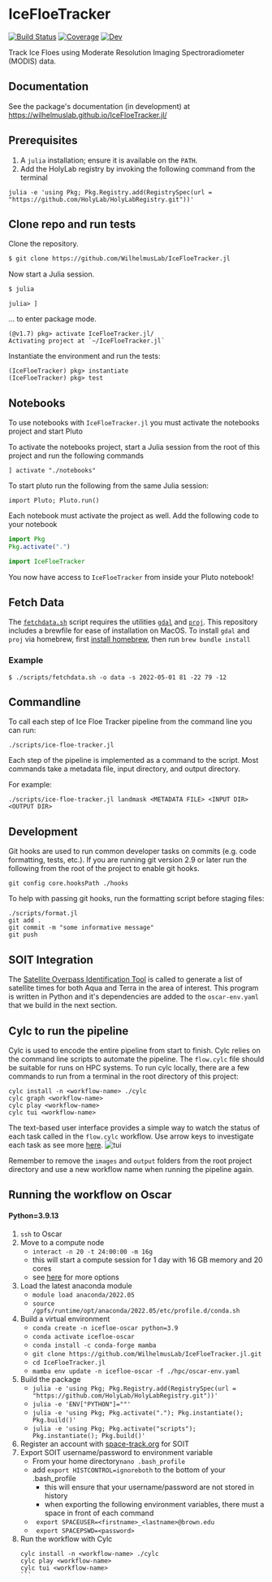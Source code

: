 # IceFloeTracker

[![Build Status](https://github.com/WilhelmusLab/IceFloeTracker.jl/actions/workflows/CI.yml/badge.svg?branch=main)](https://github.com/WilhelmusLab/IceFloeTracker.jl/actions/workflows/CI.yml?query=branch%3Amain)
[![Coverage](https://codecov.io/gh/WilhelmusLab/IceFloeTracker.jl/branch/main/graph/badge.svg)](https://codecov.io/gh/WilhelmusLab/IceFloeTracker.jl)
[![Dev](https://img.shields.io/badge/docs-dev-blue.svg)](https://wilhelmuslab.github.io/IceFloeTracker.jl/)

Track Ice Floes using Moderate Resolution Imaging Spectroradiometer (MODIS) data.

## Documentation 

See the package's documentation (in development) at https://wilhelmuslab.github.io/IceFloeTracker.jl/
## Prerequisites
1. A `julia` installation; ensure it is available on the `PATH`.
2. Add the HolyLab registry by invoking the following command from the terminal
```
julia -e 'using Pkg; Pkg.Registry.add(RegistrySpec(url = "https://github.com/HolyLab/HolyLabRegistry.git"))' 
```

## Clone repo and run tests

Clone the repository.
```zsh
$ git clone https://github.com/WilhelmusLab/IceFloeTracker.jl
```

Now start a Julia session.
```zsh
$ julia
```

```
julia> ]
```
... to enter package mode.

```
(@v1.7) pkg> activate IceFloeTracker.jl/
Activating project at `~/IceFloeTracker.jl`
```

Instantiate the environment and run the tests:
```
(IceFloeTracker) pkg> instantiate
(IceFloeTracker) pkg> test
```


## Notebooks

To use notebooks with `IceFloeTracker.jl` you must activate the notebooks project and start Pluto

To activate the notebooks project, start a Julia session from the root of this project and run the following commands

```
] activate "./notebooks"
```

To start pluto run the following from the same Julia session:

```
import Pluto; Pluto.run()
```

Each notebook must activate the project as well. Add the following code to your notebook

```julia
import Pkg
Pkg.activate(".")

import IceFloeTracker
```

You now have access to `IceFloeTracker` from inside your Pluto notebook!

## Fetch Data

The [`fetchdata.sh`](/scripts/fetchdata.sh) script requires the utilities [`gdal`](https://gdal.org/) and [`proj`](https://proj.org/). This repository includes a brewfile for ease of installation on MacOS. To install `gdal` and `proj` via homebrew, first [install homebrew](https://brew.sh/), then run `brew bundle install`

### Example

```
$ ./scripts/fetchdata.sh -o data -s 2022-05-01 81 -22 79 -12
```

## Commandline

To call each step of Ice Floe Tracker pipeline from the command line you can run:

```
./scripts/ice-floe-tracker.jl
```

Each step of the pipeline is implemented as a command to the script. Most commands take a metadata file, input directory, and output directory.

For example:

```
./scripts/ice-floe-tracker.jl landmask <METADATA FILE> <INPUT DIR> <OUTPUT DIR>
```

## Development

Git hooks are used to run common developer tasks on commits (e.g. code formatting, tests, etc.). If you are running git version 2.9 or later run the following from the root of the project to enable git hooks.

```
git config core.hooksPath ./hooks
```

To help with passing git hooks, run the formatting script before staging files:

```
./scripts/format.jl
git add .
git commit -m "some informative message"
git push
```

## SOIT Integration

The [Satellite Overpass Identification Tool](https://zenodo.org/record/6475619#.ZBhat-zMJUe) is called to generate a list of satellite times for both Aqua and Terra in the area of interest. This program is written in Python and it's dependencies are added to the `oscar-env.yaml` that we build in the next section.

## Cylc to run the pipeline

Cylc is used to encode the entire pipeline from start to finish. Cylc relies on the command line scripts to automate the pipeline. The `flow.cylc` file should be suitable for runs on HPC systems. To run cylc locally, there are a few commands to run from a terminal in the root directory of this project:

```
cylc install -n <workflow-name> ./cylc
cylc graph <workflow-name>
cylc play <workflow-name>
cylc tui <workflow-name>
```
The text-based user interface provides a simple way to watch the status of each task called in the `flow.cylc` workflow. Use arrow keys to investigate each task as see more [here](https://cylc.github.io/cylc-doc/latest/html/7-to-8/major-changes/ui.html#cylc-tui).
![tui](tui-example.png)

Remember to remove the `images` and `output` folders from the root project directory and use a new workflow name when running the pipeline again.

## Running the workflow on Oscar
#### Python=3.9.13

1. `ssh` to Oscar
2. Move to a compute node
    * `interact -n 20 -t 24:00:00 -m 16g`
    * this will start a compute session for 1 day with 16 GB memory and 20 cores
    * see [here](https://docs.ccv.brown.edu/oscar/submitting-jobs/interact) for more options
3. Load the latest anaconda module
    * `module load anaconda/2022.05`
    * `source /gpfs/runtime/opt/anaconda/2022.05/etc/profile.d/conda.sh`
4. Build a virtual environment
    * `conda create -n icefloe-oscar python=3.9`
    * `conda activate icefloe-oscar`
    * `conda install -c conda-forge mamba`
    * `git clone https://github.com/WilhelmusLab/IceFloeTracker.jl.git`
    * `cd IceFloeTracker.jl`
    * `mamba env update -n icefloe-oscar -f ./hpc/oscar-env.yaml`
5. Build the package
    * `julia -e 'using Pkg; Pkg.Registry.add(RegistrySpec(url = "https://github.com/HolyLab/HolyLabRegistry.git"))'`
    * `julia -e 'ENV["PYTHON"]=""'`
    * `julia -e 'using Pkg; Pkg.activate("."); Pkg.instantiate(); Pkg.build()'`
    * `julia -e 'using Pkg; Pkg.activate("scripts"); Pkg.instantiate(); Pkg.build()'`
6. Register an account with [space-track.org](https://www.space-track.org/) for SOIT
7. Export SOIT username/password to environment variable
    * From your home directory`nano .bash_profile`
    * add `export HISTCONTROL=ignoreboth` to the bottom of your .bash_profile
        * this will ensure that your username/password are not stored in history
        * when exporting the following environment variables, there must a space in front of each command
    * ` export SPACEUSER=<firstname>_<lastname>@brown.edu`
    * ` export SPACEPSWD=<password>`
8. Run the workflow with Cylc
    ````
    cylc install -n <workflow-name> ./cylc
    cylc play <workflow-name>
    cylc tui <workflow-name>
    ```